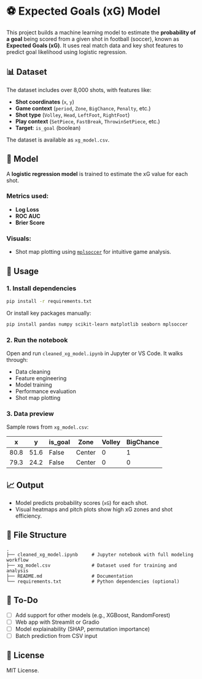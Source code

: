 # ⚽ Expected Goals (xG) Model

This project builds a machine learning model to estimate the **probability of a goal** being scored from a given shot in football (soccer), known as **Expected Goals (xG)**. It uses real match data and key shot features to predict goal likelihood using logistic regression.

## 📊 Dataset

The dataset includes over 8,000 shots, with features like:

- **Shot coordinates** (`x`, `y`)
- **Game context** (`period`, `Zone`, `BigChance`, `Penalty`, etc.)
- **Shot type** (`Volley`, `Head`, `LeftFoot`, `RightFoot`)
- **Play context** (`SetPiece`, `FastBreak`, `ThrowinSetPiece`, etc.)
- **Target**: `is_goal` (boolean)

The dataset is available as `xg_model.csv`.

## 🧠 Model

A **logistic regression model** is trained to estimate the xG value for each shot.

### Metrics used:
- **Log Loss**
- **ROC AUC**
- **Brier Score**

### Visuals:
- Shot map plotting using [`mplsoccer`](https://mplsoccer.readthedocs.io/) for intuitive game analysis.

## 🚀 Usage

### 1. Install dependencies

```bash
pip install -r requirements.txt
```

Or install key packages manually:

```bash
pip install pandas numpy scikit-learn matplotlib seaborn mplsoccer
```

### 2. Run the notebook

Open and run `cleaned_xg_model.ipynb` in Jupyter or VS Code. It walks through:

- Data cleaning
- Feature engineering
- Model training
- Performance evaluation
- Shot map plotting

### 3. Data preview

Sample rows from `xg_model.csv`:

| x   | y   | is_goal | Zone   | Volley | BigChance |
|-----|-----|---------|--------|--------|------------|
| 80.8 | 51.6 | False   | Center | 0      | 1          |
| 79.3 | 24.2 | False   | Center | 0      | 0          |

## 📈 Output

- Model predicts probability scores (`xG`) for each shot.
- Visual heatmaps and pitch plots show high xG zones and shot efficiency.

## 📂 File Structure

```
.
├── cleaned_xg_model.ipynb     # Jupyter notebook with full modeling workflow
├── xg_model.csv               # Dataset used for training and analysis
├── README.md                  # Documentation
└── requirements.txt           # Python dependencies (optional)
```

## 🔧 To-Do

- [ ] Add support for other models (e.g., XGBoost, RandomForest)
- [ ] Web app with Streamlit or Gradio
- [ ] Model explainability (SHAP, permutation importance)
- [ ] Batch prediction from CSV input

## 📜 License

MIT License.
